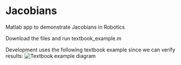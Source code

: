 # Jacobians
Matlab app to demonstrate Jacobians in Robotics

Download the files and run textbook_example.m

Development uses the following textbook example since we can verify results:
![Textbook example diagram](probable-telegram/textbook_example_diagram.PNG)
